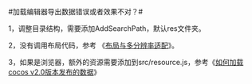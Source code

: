 #加载编辑器导出数据错误或者效果不对？#


1，调整目录结构，需要添加AddSearchPath，默认res文件夹。

2，没有调用布局代码，参考 《[布局与多分辨率适配](../../chapter3/UI/Layout/zh.md)》。

3，如果是浏览器，额外的资源需要添加到src/resource.js，参考《[如何加载cocos v2.0版本发布的数据](../../chapter3/HowToCode/LoadExportData/zh.md)》



